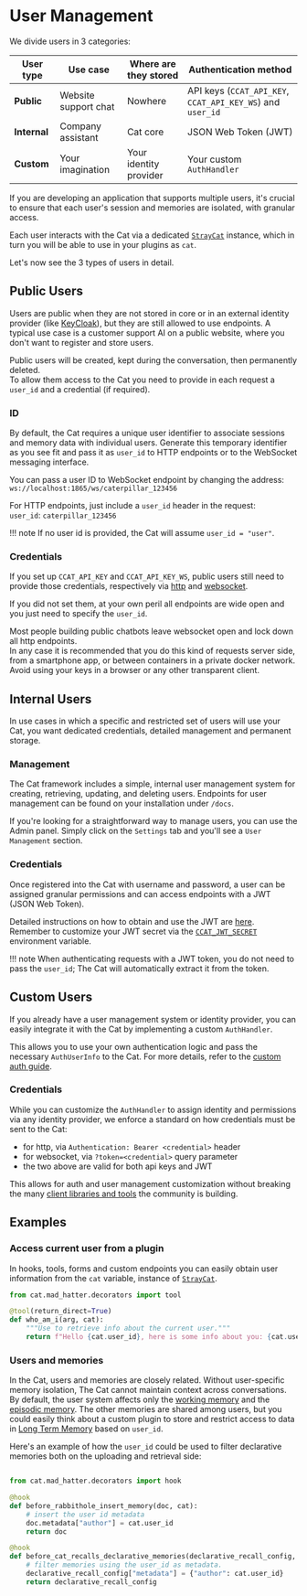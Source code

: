 # User Management


We divide users in 3 categories:

| User type    | Use case             | Where are they stored  | Authentication method     |
|--------------|----------------------|------------------------|---------------------------|
| **Public**   | Website support chat | Nowhere                | API keys (`CCAT_API_KEY`, `CCAT_API_KEY_WS`) and `user_id` |
| **Internal** | Company assistant    | Cat core               | JSON Web Token (JWT)      |
| **Custom**   | Your imagination     | Your identity provider | Your custom `AuthHandler` |

If you are developing an application that supports multiple users, it's crucial to ensure that each user's session and memories are isolated, with granular access.

Each user interacts with the Cat via a dedicated [`StrayCat`](../../framework/cat-components/cheshire_cat/stray_cat.md) instance, which in turn you will be able to use in your plugins as `cat`.

Let's now see the 3 types of users in detail.

## Public Users

Users are public when they are not stored in core or in an external identity provider (like [KeyCloak](https://github.com/lucagobbi/catcloak)), but they are still allowed to use endpoints. A typical use case is a customer support AI on a public website, where you don't want to register and store users.

Public users will be created, kept during the conversation, then permanently deleted.  
To allow them access to the Cat you need to provide in each request a `user_id` and a credential (if required).

### ID

By default, the Cat requires a unique user identifier to associate sessions and memory data with individual users. 
Generate this temporary identifier as you see fit and pass it as `user_id` to HTTP endpoints or to the WebSocket messaging interface.

You can pass a user ID to WebSocket endpoint by changing the address:  
`ws://localhost:1865/ws/caterpillar_123456`

For HTTP endpoints, just include a `user_id` header in the request:  
`user_id`: `caterpillar_123456`

!!! note 
    If no user id is provided, the Cat will assume `user_id = "user"`.

### Credentials

If you set up `CCAT_API_KEY` and `CCAT_API_KEY_WS`, public users still need to provide those credentials, respectively via [http](./authentication.md#http-key) and [websocket](./authentication.md#websocket-key).

If you did not set them, at your own peril all endpoints are wide open and you just need to specify the `user_id`.  

Most people building public chatbots leave websocket open and lock down all http endpoints.  
In any case it is recommended that you do this kind of requests server side, from a smartphone app, or between containers in a private docker network.  
Avoid using your keys in a browser or any other transparent client.



## Internal Users

In use cases in which a specific and restricted set of users will use your Cat, you want dedicated credentials, detailed management and permanent storage.

### Management

The Cat framework includes a simple, internal user management system for creating, retrieving, updating, and deleting users. Endpoints for user management can be found on your installation under `/docs`.

If you're looking for a straightforward way to manage users, you can use the Admin panel. Simply click on the `Settings` tab and you'll see a `User Management` section.

### Credentials

Once registered into the Cat with username and password, a user can be assigned granular permissions and can access endpoints with a JWT (JSON Web Token).

Detailed instructions on how to obtain and use the JWT are [here](./authentication.md#obtaining-a-jwt).  
Remember to customize your JWT secret via the [`CCAT_JWT_SECRET`](./authentication.md#2-securing-jwt) environment variable.

!!! note 
    When authenticating requests with a JWT token, you do not need to pass the `user_id`; The Cat will automatically extract it from the token.


## Custom Users

If you already have a user management system or identity provider, you can easily integrate it with the Cat by implementing a custom `AuthHandler`.

This allows you to use your own authentication logic and pass the necessary `AuthUserInfo` to the Cat. For more details, refer to the [custom auth guide](./custom-auth.md).

### Credentials

While you can customize the `AuthHandler` to assign identity and permissions via any identity provider, we enforce a standard on how credentials must be sent to the Cat:

 - for http, via `Authentication: Bearer <credential>` header
 - for websocket, via `?token=<credential>` query parameter 
 - the two above are valid for both api keys and JWT

This allows for auth and user management customization without breaking the many [client libraries and tools](../network/clients.md) the community is building.


## Examples

### Access current user from a plugin

In hooks, tools, forms and custom endpoints you can easily obtain user information from the `cat` variable, instance of [`StrayCat`](../../framework/cat-components/cheshire_cat/stray_cat.md).

```python
from cat.mad_hatter.decorators import tool

@tool(return_direct=True)
def who_am_i(arg, cat):
    """Use to retrieve info about the current user."""
    return f"Hello {cat.user_id}, here is some info about you: {cat.user_data.model_dump_json()}"
```

### Users and memories

In the Cat, users and memories are closely related. Without user-specific memory isolation, The Cat cannot maintain context across conversations.
By default, the user system affects only the [working memory](../../framework/cat-components/memory/working_memory.md) and
the [episodic memory](../../framework/cat-components/memory/long_term_memory.md). The other memories are shared among users, but you could easily think about a custom plugin to store and restrict access to data in [Long Term Memory](../../framework/cat-components/memory/long_term_memory.md) based on `user_id`.

Here's an example of how the `user_id` could be used to filter declarative memories both on the uploading and retrieval side:

```python

from cat.mad_hatter.decorators import hook

@hook
def before_rabbithole_insert_memory(doc, cat):
    # insert the user id metadata
    doc.metadata["author"] = cat.user_id
    return doc

@hook
def before_cat_recalls_declarative_memories(declarative_recall_config, cat):
    # filter memories using the user_id as metadata. 
    declarative_recall_config["metadata"] = {"author": cat.user_id}
    return declarative_recall_config

```


